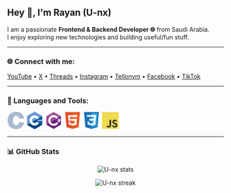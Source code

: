 ## Hey 👋, I'm Rayan (U-nx)  

I am a passionate **Frontend & Backend Developer 🌐** from Saudi Arabia.  
I enjoy exploring new technologies and building useful/fun stuff.  

---

### 🌐 Connect with me:  
[YouTube](https://youtube.com/@2.5c) • [X](https://x.com/k_azr3) • [Threads](https://www.threads.com/@k.azr4) • [Instagram](https://www.instagram.com/k.azr4) • [Tellonym](https://tellonym.me/v50_) • [Facebook](https://www.facebook.com/k.azr4) • [TikTok](https://www.tiktok.com/@k.azr4)

---

### 🔨 Languages and Tools:
<p align="left">
<a href="https://www.cprogramming.com/" target="_blank"><img src="https://raw.githubusercontent.com/devicons/devicon/master/icons/c/c-original.svg" alt="C" width="40" height="40"/></a>
<a href="https://www.w3schools.com/cpp/" target="_blank"><img src="https://raw.githubusercontent.com/devicons/devicon/master/icons/cplusplus/cplusplus-original.svg" alt="C++" width="40" height="40"/></a>
<a href="https://learn.microsoft.com/en-us/dotnet/csharp/" target="_blank"><img src="https://raw.githubusercontent.com/devicons/devicon/master/icons/csharp/csharp-original.svg" alt="C#" width="40" height="40"/></a>
<a href="https://www.w3.org/html/" target="_blank"><img src="https://raw.githubusercontent.com/devicons/devicon/master/icons/html5/html5-original.svg" alt="HTML" width="40" height="40"/></a>
<a href="https://www.w3schools.com/css/" target="_blank"><img src="https://raw.githubusercontent.com/devicons/devicon/master/icons/css3/css3-original.svg" alt="CSS" width="40" height="40"/></a>
<a href="https://developer.mozilla.org/en-US/docs/Web/JavaScript" target="_blank"><img src="https://raw.githubusercontent.com/devicons/devicon/master/icons/javascript/javascript-original.svg" alt="JavaScript" width="40" height="40"/></a>
</p>

---

### 📊 GitHub Stats
<p align="center">  
  <img src="https://github-readme-stats.vercel.app/api?username=U-nx&show_icons=true&theme=tokyonight" alt="U-nx stats" />  
</p>
<p align="center">  
  <img src="https://github-readme-streak-stats.herokuapp.com/?user=U-nx&theme=tokyonight" alt="U-nx streak" />  
</p>
